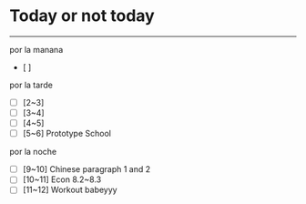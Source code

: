 # Today or not today
---
por la manana
- [ ] 

por la tarde
- [ ] [2~3] 
- [ ] [3~4] 
- [ ] [4~5] 
- [ ] [5~6] Prototype School

por la noche
- [ ] [9~10] Chinese paragraph 1 and 2
- [ ] [10~11] Econ 8.2~8.3
- [ ] [11~12] Workout babeyyy